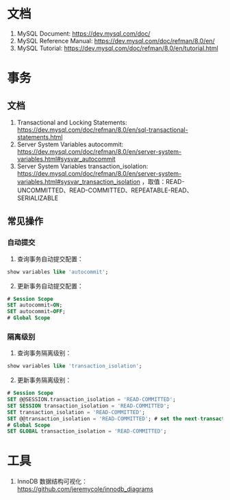 # 文档
1. MySQL Document: https://dev.mysql.com/doc/
2. MySQL Reference Manual: https://dev.mysql.com/doc/refman/8.0/en/
3. MySQL Tutorial: https://dev.mysql.com/doc/refman/8.0/en/tutorial.html
# 事务
## 文档
1. Transactional and Locking Statements: https://dev.mysql.com/doc/refman/8.0/en/sql-transactional-statements.html
2. Server System Variables autocommit: https://dev.mysql.com/doc/refman/8.0/en/server-system-variables.html#sysvar_autocommit
3. Server System Variables transaction_isolation: https://dev.mysql.com/doc/refman/8.0/en/server-system-variables.html#sysvar_transaction_isolation ，取值：READ-UNCOMMITTED、READ-COMMITTED、REPEATABLE-READ、SERIALIZABLE
## 常见操作
### 自动提交
1. 查询事务自动提交配置：
```sql
show variables like 'autocommit';
```
2. 更新事务自动提交配置：
```sql
# Session Scope
SET autocommit=ON;
SET autocommit=OFF;
# Global Scope
```
### 隔离级别
1. 查询事务隔离级别：
```sql
show variables like 'transaction_isolation';
```
2. 更新事务隔离级别：
```sql
# Session Scope
SET @@SESSION.transaction_isolation = 'READ-COMMITTED';
SET SESSION transaction_isolation = 'READ-COMMITTED';
SET transaction_isolation = 'READ-COMMITTED';
SET @@transaction_isolation = 'READ-COMMITTED'; # set the next-transaction isolation level
# Global Scope
SET GLOBAL transaction_isolation = 'READ-COMMITTED';
```
# 工具
1. InnoDB 数据结构可视化：https://github.com/jeremycole/innodb_diagrams
